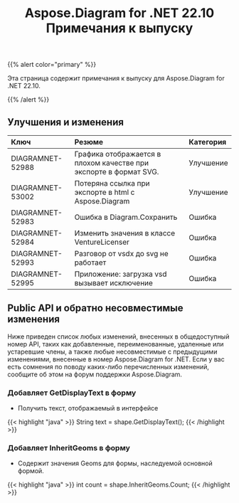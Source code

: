 ﻿---
title: Aspose.Diagram for .NET 22.10 Примечания к выпуску
type: docs
weight: 18
url: /ru/net/aspose-diagram-for-net-22-10-release-notes/
---
{{% alert color="primary" %}} 

Эта страница содержит примечания к выпуску для Aspose.Diagram for .NET 22.10.

{{% /alert %}} 
## **Улучшения и изменения**

|**Ключ**|**Резюме**|**Категория**|
|:- |:- |:- |
|DIAGRAMNET-52988|Графика отображается в плохом качестве при экспорте в формат SVG.|Улучшение|
|DIAGRAMNET-53002|Потеряна ссылка при экспорте в html с Aspose.Diagram|Улучшение|
|DIAGRAMNET-52983|Ошибка в Diagram.Сохранить|Ошибка|
|DIAGRAMNET-52984|Изменить значения в классе VentureLicenser|Ошибка|
|DIAGRAMNET-52993|Разговор от vsdx до svg не работает|Ошибка|
|DIAGRAMNET-52995|Приложение: загрузка vsd вызывает исключение|Ошибка|

## **Public API и обратно несовместимые изменения**
Ниже приведен список любых изменений, внесенных в общедоступный номер API, таких как добавленные, переименованные, удаленные или устаревшие члены, а также любые несовместимые с предыдущими изменениями, внесенные в номер Aspose.Diagram for .NET. Если у вас есть сомнения по поводу каких-либо перечисленных изменений, сообщите об этом на форум поддержки Aspose.Diagram.

### **Добавляет GetDisplayText в форму**
- Получить текст, отображаемый в интерфейсе

{{< highlight "java" >}}
String text = shape.GetDisplayText();
{{< /highlight >}}

### **Добавляет InheritGeoms в форму**
- Содержит значения Geoms для формы, наследуемой основной формой.

{{< highlight "java" >}}
int count = shape.InheritGeoms.Count;
{{< /highlight >}}